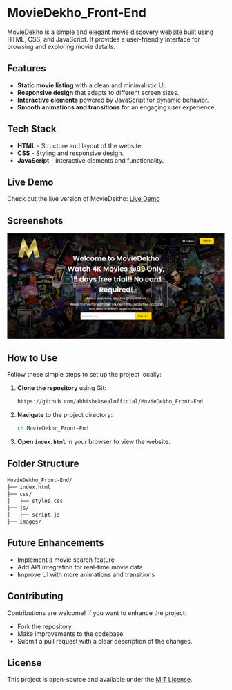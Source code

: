 # MovieDekho_Front-End

MovieDekho is a simple and elegant movie discovery website built using HTML, CSS, and JavaScript. It provides a user-friendly interface for browsing and exploring movie details.

## Features
- **Static movie listing** with a clean and minimalistic UI.
- **Responsive design** that adapts to different screen sizes.
- **Interactive elements** powered by JavaScript for dynamic behavior.
- **Smooth animations and transitions** for an engaging user experience.

## Tech Stack
- **HTML** - Structure and layout of the website.
- **CSS** - Styling and responsive design.
- **JavaScript** - Interactive elements and functionality.

## Live Demo
Check out the live version of MovieDekho: [Live Demo](https://abhisheksealofficial.github.io/MovieDekho_Front-End/)
## Screenshots
![MovieDekho Homepage](screenshot.png)

## How to Use
Follow these simple steps to set up the project locally:

1. **Clone the repository** using Git:
   ```bash
   https://github.com/abhisheksealofficial/MovieDekho_Front-End
   ```
2. **Navigate** to the project directory:
   ```bash
   cd MovieDekho_Front-End
   ```
3. **Open `index.html`** in your browser to view the website.

## Folder Structure
```
MovieDekho_Front-End/
├── index.html
├── css/
│   ├── styles.css
├── js/
│   ├── script.js
├── images/
```

## Future Enhancements
- Implement a movie search feature
- Add API integration for real-time movie data
- Improve UI with more animations and transitions

## Contributing
Contributions are welcome! If you want to enhance the project:
- Fork the repository.
- Make improvements to the codebase.
- Submit a pull request with a clear description of the changes.

## License
This project is open-source and available under the [MIT License](LICENSE).

